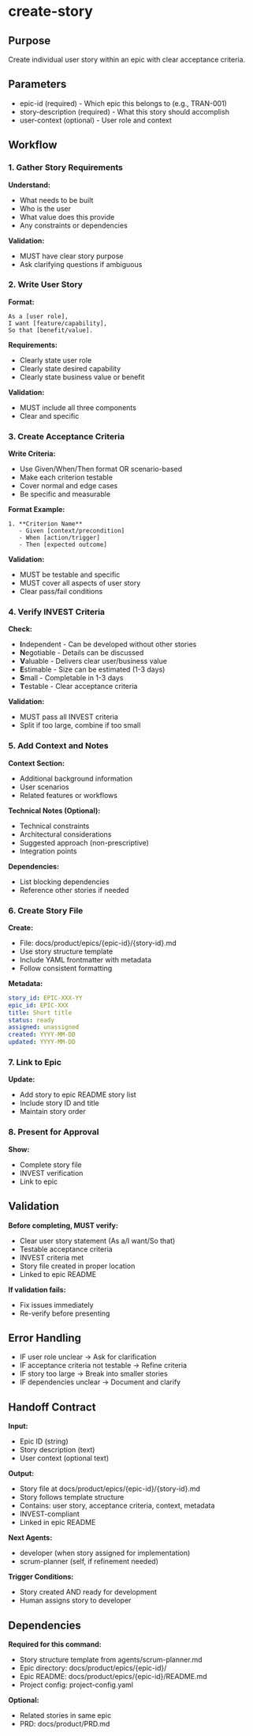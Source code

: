 # create-story

## Purpose
Create individual user story within an epic with clear acceptance criteria.

## Parameters
- epic-id (required) - Which epic this belongs to (e.g., TRAN-001)
- story-description (required) - What this story should accomplish
- user-context (optional) - User role and context

## Workflow

### 1. Gather Story Requirements

**Understand:**
- What needs to be built
- Who is the user
- What value does this provide
- Any constraints or dependencies

**Validation:**
- MUST have clear story purpose
- Ask clarifying questions if ambiguous

### 2. Write User Story

**Format:**
```
As a [user role],
I want [feature/capability],
So that [benefit/value].
```

**Requirements:**
- Clearly state user role
- Clearly state desired capability
- Clearly state business value or benefit

**Validation:**
- MUST include all three components
- Clear and specific

### 3. Create Acceptance Criteria

**Write Criteria:**
- Use Given/When/Then format OR scenario-based
- Make each criterion testable
- Cover normal and edge cases
- Be specific and measurable

**Format Example:**
```
1. **Criterion Name**
   - Given [context/precondition]
   - When [action/trigger]
   - Then [expected outcome]
```

**Validation:**
- MUST be testable and specific
- MUST cover all aspects of user story
- Clear pass/fail conditions

### 4. Verify INVEST Criteria

**Check:**
- **I**ndependent - Can be developed without other stories
- **N**egotiable - Details can be discussed
- **V**aluable - Delivers clear user/business value
- **E**stimable - Size can be estimated (1-3 days)
- **S**mall - Completable in 1-3 days
- **T**estable - Clear acceptance criteria

**Validation:**
- MUST pass all INVEST criteria
- Split if too large, combine if too small

### 5. Add Context and Notes

**Context Section:**
- Additional background information
- User scenarios
- Related features or workflows

**Technical Notes (Optional):**
- Technical constraints
- Architectural considerations
- Suggested approach (non-prescriptive)
- Integration points

**Dependencies:**
- List blocking dependencies
- Reference other stories if needed

### 6. Create Story File

**Create:**
- File: docs/product/epics/{epic-id}/{story-id}.md
- Use story structure template
- Include YAML frontmatter with metadata
- Follow consistent formatting

**Metadata:**
```yaml
story_id: EPIC-XXX-YY
epic_id: EPIC-XXX
title: Short title
status: ready
assigned: unassigned
created: YYYY-MM-DD
updated: YYYY-MM-DD
```

### 7. Link to Epic

**Update:**
- Add story to epic README story list
- Include story ID and title
- Maintain story order

### 8. Present for Approval

**Show:**
- Complete story file
- INVEST verification
- Link to epic

## Validation

**Before completing, MUST verify:**
- Clear user story statement (As a/I want/So that)
- Testable acceptance criteria
- INVEST criteria met
- Story file created in proper location
- Linked to epic README

**If validation fails:**
- Fix issues immediately
- Re-verify before presenting

## Error Handling

- IF user role unclear → Ask for clarification
- IF acceptance criteria not testable → Refine criteria
- IF story too large → Break into smaller stories
- IF dependencies unclear → Document and clarify

## Handoff Contract

**Input:**
- Epic ID (string)
- Story description (text)
- User context (optional text)

**Output:**
- Story file at docs/product/epics/{epic-id}/{story-id}.md
- Story follows template structure
- Contains: user story, acceptance criteria, context, metadata
- INVEST-compliant
- Linked in epic README

**Next Agents:**
- developer (when story assigned for implementation)
- scrum-planner (self, if refinement needed)

**Trigger Conditions:**
- Story created AND ready for development
- Human assigns story to developer

## Dependencies

**Required for this command:**
- Story structure template from agents/scrum-planner.md
- Epic directory: docs/product/epics/{epic-id}/
- Epic README: docs/product/epics/{epic-id}/README.md
- Project config: project-config.yaml

**Optional:**
- Related stories in same epic
- PRD: docs/product/PRD.md
